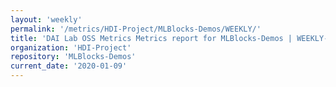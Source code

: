 ```yaml
---
layout: 'weekly'
permalink: '/metrics/HDI-Project/MLBlocks-Demos/WEEKLY/'
title: 'DAI Lab OSS Metrics Metrics report for MLBlocks-Demos | WEEKLY-REPORT-2020-01-09'
organization: 'HDI-Project'
repository: 'MLBlocks-Demos'
current_date: '2020-01-09'
---
```

